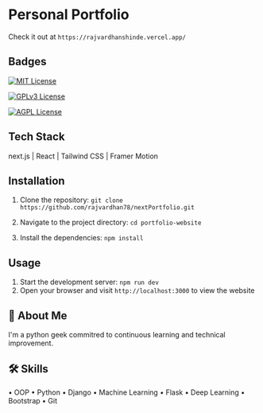 
# Personal Portfolio

Check it out at `https://rajvardhanshinde.vercel.app/` 


## Badges


[![MIT License](https://img.shields.io/badge/License-MIT-green.svg)](https://choosealicense.com/licenses/mit/)

[![GPLv3 License](https://img.shields.io/badge/License-GPL%20v3-yellow.svg)](https://opensource.org/licenses/)

[![AGPL License](https://img.shields.io/badge/license-AGPL-blue.svg)](http://www.gnu.org/licenses/agpl-3.0)


## Tech Stack

next.js | React | Tailwind CSS | Framer Motion

## Installation

1. Clone the repository: 
`git clone https://github.com/rajvardhan78/nextPortfolio.git`

2. Navigate to the project directory: `cd portfolio-website`

3. Install the dependencies: `npm install`
## Usage

1. Start the development server: `npm run dev`
2. Open your browser and visit `http://localhost:3000` to view the website    
## 🚀 About Me
I'm a python geek commitred to continuous learning and technical improvement.


## 🛠 Skills
• OOP • Python • Django • Machine Learning • Flask • Deep Learning • Bootstrap • Git



